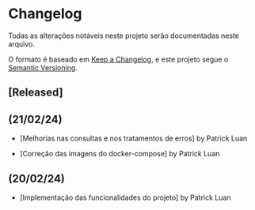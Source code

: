 # Changelog
Todas as alterações notáveis neste projeto serão documentadas neste arquivo.

O formato é baseado em [Keep a Changelog](https://keepachangelog.com/en/1.0.0/),
e este projeto segue o [Semantic Versioning](https://semver.org/spec/v2.0.0.html).

## [Released]

## (21/02/24)

- [Melhorias nas consultas e nos tratamentos de erros] by Patrick Luan

- [Correção das imagens do docker-compose] by Patrick Luan

## (20/02/24)

- [Implementação das funcionalidades do projeto] by Patrick Luan